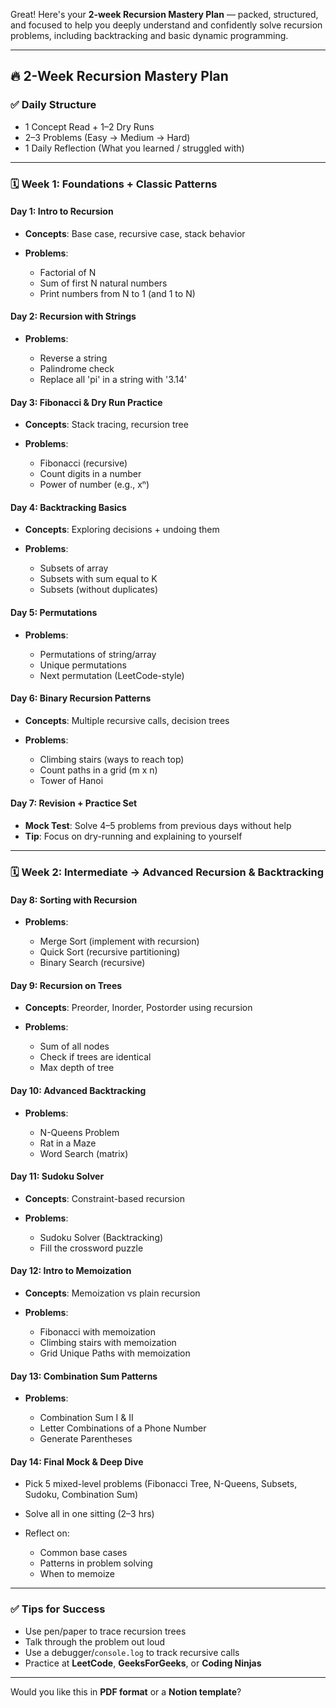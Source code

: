 Great! Here's your **2-week Recursion Mastery Plan** — packed, structured, and focused to help you deeply understand and confidently solve recursion problems, including backtracking and basic dynamic programming.

---

## 🔥 2-Week Recursion Mastery Plan

### **✅ Daily Structure**

- 1 Concept Read + 1–2 Dry Runs
- 2–3 Problems (Easy → Medium → Hard)
- 1 Daily Reflection (What you learned / struggled with)

---

### 🗓️ **Week 1: Foundations + Classic Patterns**

#### **Day 1: Intro to Recursion**

- **Concepts**: Base case, recursive case, stack behavior
- **Problems**:

  - Factorial of N
  - Sum of first N natural numbers
  - Print numbers from N to 1 (and 1 to N)

#### **Day 2: Recursion with Strings**

- **Problems**:

  - Reverse a string
  - Palindrome check
  - Replace all 'pi' in a string with '3.14'

#### **Day 3: Fibonacci & Dry Run Practice**

- **Concepts**: Stack tracing, recursion tree
- **Problems**:

  - Fibonacci (recursive)
  - Count digits in a number
  - Power of number (e.g., xⁿ)

#### **Day 4: Backtracking Basics**

- **Concepts**: Exploring decisions + undoing them
- **Problems**:

  - Subsets of array
  - Subsets with sum equal to K
  - Subsets (without duplicates)

#### **Day 5: Permutations**

- **Problems**:

  - Permutations of string/array
  - Unique permutations
  - Next permutation (LeetCode-style)

#### **Day 6: Binary Recursion Patterns**

- **Concepts**: Multiple recursive calls, decision trees
- **Problems**:

  - Climbing stairs (ways to reach top)
  - Count paths in a grid (m x n)
  - Tower of Hanoi

#### **Day 7: Revision + Practice Set**

- **Mock Test**: Solve 4–5 problems from previous days without help
- **Tip**: Focus on dry-running and explaining to yourself

---

### 🗓️ **Week 2: Intermediate → Advanced Recursion & Backtracking**

#### **Day 8: Sorting with Recursion**

- **Problems**:

  - Merge Sort (implement with recursion)
  - Quick Sort (recursive partitioning)
  - Binary Search (recursive)

#### **Day 9: Recursion on Trees**

- **Concepts**: Preorder, Inorder, Postorder using recursion
- **Problems**:

  - Sum of all nodes
  - Check if trees are identical
  - Max depth of tree

#### **Day 10: Advanced Backtracking**

- **Problems**:

  - N-Queens Problem
  - Rat in a Maze
  - Word Search (matrix)

#### **Day 11: Sudoku Solver**

- **Concepts**: Constraint-based recursion
- **Problems**:

  - Sudoku Solver (Backtracking)
  - Fill the crossword puzzle

#### **Day 12: Intro to Memoization**

- **Concepts**: Memoization vs plain recursion
- **Problems**:

  - Fibonacci with memoization
  - Climbing stairs with memoization
  - Grid Unique Paths with memoization

#### **Day 13: Combination Sum Patterns**

- **Problems**:

  - Combination Sum I & II
  - Letter Combinations of a Phone Number
  - Generate Parentheses

#### **Day 14: Final Mock & Deep Dive**

- Pick 5 mixed-level problems (Fibonacci Tree, N-Queens, Subsets, Sudoku, Combination Sum)
- Solve all in one sitting (2–3 hrs)
- Reflect on:

  - Common base cases
  - Patterns in problem solving
  - When to memoize

---

### ✅ Tips for Success

- Use pen/paper to trace recursion trees
- Talk through the problem out loud
- Use a debugger/`console.log` to track recursive calls
- Practice at **LeetCode**, **GeeksForGeeks**, or **Coding Ninjas**

---

Would you like this in **PDF format** or a **Notion template**?
